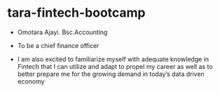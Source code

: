 # tara-fintech-bootcamp

- Omotara Ajayi.  Bsc.Accounting

- To be a chief finance officer

- I am also excited to familiarize myself with adequate knowledge in Fintech that I can utilize and adapt to propel my career as well as to better prepare me for the growing demand in today’s data driven economy
